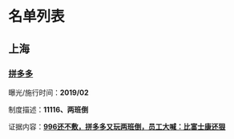 # 名单列表

## 上海
   ### [拼多多](https://www.pinduoduo.com//)
  
   曝光/施行时间：**2019/02**
    
   制度描述：**11116、两班倒**
    
   证据内容：**[996还不敷，拼多多又玩两班倒，员工大喊：比富士康还狠](http://www.taobao92.com/thread-1313-1-1.html)**

